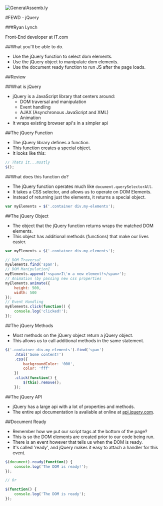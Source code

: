 ![GeneralAssemb.ly](../../img/icons/FEWD_Logo.png)

#FEWD - jQuery

###Ryan Lynch

Front-End developer at IT.com


##What you'll be able to do.

* Use the jQuery function to select dom elements.
* Use the jQuery object to manipulate dom elements.
* Use the document ready function to run JS after the page loads.


##Review



##What is jQuery

* jQuery is a JavaScript library that centers around:
	* DOM traversal and manipulation
	* Event handling
	* AJAX (Asynchronous JavaScript and XML)
	* Animation
* It wraps existing browser api's in a simpler api


##The jQuery Function

* The jQuery library defines a function.
* This function creates a special object.
* It looks like this:

```javascript
// Thats it...mostly
$();
```


##What does this function do?

* The jQuery function operates much like `document.querySelectorAll`.
* It takes a CSS selector, and allows us to operate on DOM Elements.
* Instead of returning just the elements, it returns a special object.

```javascript
var myElements = $('.container div.my-elements');
```


##The jQuery Object

* The object that the jQuery function returns wraps the matched DOM elements.
* This object has additional methods (functions) that make our lives easier.

```javascript
var myElements = $('.container div.my-elements');

// DOM Traversal
myElements.find('span');
// DOM Manipulation]
myElements.append('<span>I\'m a new element!</span>');
// Animation (by passing new css properties
myElements.animate({
	height: 500,
	width: 500
});
// Event Handling
myElements.click(function() {
	console.log('clicked!');
});
```


##The jQuery Methods

* Most methods on the jQuery object return a jQuery object.
* This allows us to call additional methods in the same statement.

```javascript
$('.container div.my-elements').find('span')
	.html('Some content!')
	.css({
		backgroundColor: '000',
		color: 'fff'
	})
	.click(function() {
		$(this).remove();
	});
```


##The jQuery API

* jQuery has a large api with a lot of properties and methods.
* The entire api documentation is avaliable at online at [api.jquery.com](http://api.jquery.com).



##Document Ready

* Remember how we put our script tags at the bottom of the page?
* This is so the DOM elements are created prior to our code being run.
* There is an event however that tells us when the DOM is ready.
* It's called 'ready', and jQuery makes it easy to attach a handler for this event.

```javascript
$(document).ready(function() {
	console.log('The DOM is ready!');
});

// Or

$(function() {
	console.log('The DOM is ready');
});
```




